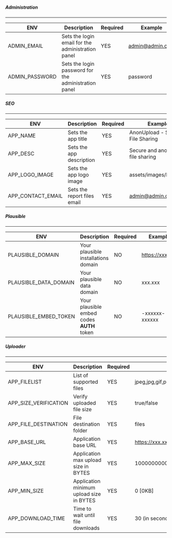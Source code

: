 ##### Administration
---
| ENV | Description | Required | Example |
| ------ | ------ | ------ | ------ |
| ADMIN_EMAIL | Sets the login email for the administration panel | YES  | admin@admin.com
| ADMIN_PASSWORD | Sets the login password for the administration panel | YES  | password

##### SEO
---
| ENV | Description | Required | Example |
| ------ | ------ | ------| ------ |
| APP_NAME | Sets the app title | YES  | AnonUpload - Secure File Sharing
| APP_DESC | Sets the app description  | YES | Secure and anonymous file sharing
| APP_LOGO_IMAGE | Sets the app logo image | YES | assets/images/logo.png
| APP_CONTACT_EMAIL | Sets the report files email | YES | admin@admin.com

##### Plausible
---
| ENV | Description | Required | Example |
| ------ | ------ | ------ | ------ |
| PLAUSIBLE_DOMAIN | Your plausible installations domain | NO | https://xxx.xxx
| PLAUSIBLE_DATA_DOMAIN | Your plausible data domain | NO | xxx.xxx
| PLAUSIBLE_EMBED_TOKEN | Your plausible embed codes **AUTH** token | NO | -xxxxxx-xxxxxx

##### Uploader
---
| ENV | Description | Required | Example
| ------ | ------ | ------ | ------ |
| APP_FILELIST | List of supported files | YES | jpeg,jpg,gif,png,zip,xls,doc,mp3,mp4,mpeg,wav,avi,rar,7z,txt
| APP_SIZE_VERIFICATION | Verify uploaded file size | YES | true/false
| APP_FILE_DESTINATION | File destination folder | YES | files
| APP_BASE_URL | Application base URL | YES | https://xxx.xxx/
| APP_MAX_SIZE | Application max upload size in BYTES | YES | 10000000000 [10GB]
| APP_MIN_SIZE | Application minimum upload size in BYTES | YES | 0 [0KB]
| APP_DOWNLOAD_TIME | Time to wait until file downloads | YES | 30 (in seconds)

